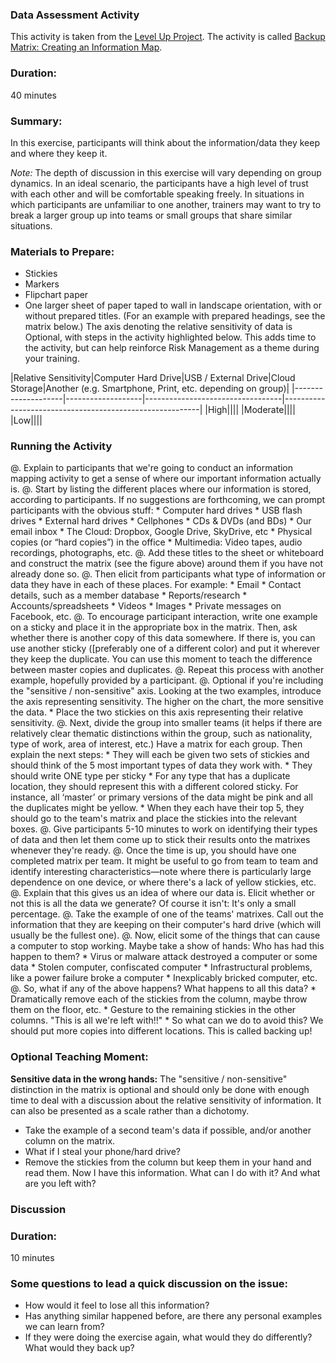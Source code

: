 ### Data Assessment Activity

This activity is taken from the [Level Up Project](https://level-up.cc). The activity is called [Backup Matrix: Creating an Information Map](https://www.level-up.cc/leading-trainings/training-curriculum/activity/backup-matrix). 

### Duration:

40 minutes

### Summary:

In this exercise, participants will think about the information/data they keep and where they keep it.

*Note:* The depth of discussion in this exercise will vary depending on group dynamics. In an ideal scenario, the participants have a high level of trust with each other and will be comfortable speaking freely. In situations in which participants are unfamiliar to one another, trainers may want to try to break a larger group up into teams or small groups that share similar situations.

### Materials to Prepare:

  * Stickies
  * Markers
  * Flipchart paper
  * One larger sheet of paper taped to wall in landscape orientation, with or without prepared titles. (For an example with prepared headings, see the matrix below.) The axis denoting the relative sensitivity of data is Optional, with steps in the activity highlighted below. This adds time to the activity, but can help reinforce Risk Management as a theme during your training.



|Relative Sensitivity|Computer Hard Drive|USB / External Drive|Cloud Storage|Another (e.g. Smartphone, Print, etc. depending on group)|
|--------------------|-------------------|----------------------------------|---------------------------------------------------------|
|High||||
|Moderate||||
|Low||||

### Running the Activity

  @. Explain to participants that we're going to conduct an information mapping activity to get a sense of where our important information actually is.
  @. Start by listing the different places where our information is stored, according to participants. If no suggestions are forthcoming, we can prompt participants with the obvious stuff:
    * Computer hard drives
    * USB flash drives
    * External hard drives
    * Cellphones
    * CDs & DVDs (and BDs)
    * Our email inbox
    * The Cloud: Dropbox, Google Drive, SkyDrive, etc
    * Physical copies (or “hard copies”) in the office
    * Multimedia: Video tapes, audio recordings, photographs, etc.
  @. Add these titles to the sheet or whiteboard and construct the matrix (see the figure above) around them if you have not already done so.
  @. Then elicit from participants what type of information or data they have in each of these places. For example:
    * Email
    * Contact details, such as a member database
    * Reports/research
    * Accounts/spreadsheets
    * Videos
    * Images
    * Private messages on Facebook, etc.
  @. To encourage participant interaction, write one example on a sticky and place it in the appropriate box in the matrix. Then, ask whether there is another copy of this data somewhere. If there is, you can use another sticky ([preferably one of a different color) and put it wherever they keep the duplicate. You can use this moment to teach the difference between master copies and duplicates.
  @. Repeat this process with another example, hopefully provided by a participant.
  @. Optional if you're including the "sensitive / non-sensitive" axis. Looking at the two examples, introduce the axis representing sensitivity. The higher on the chart, the more sensitive the data.
    * Place the two stickies on this axis representing their relative sensitivity.
  @. Next, divide the group into smaller teams (it helps if there are relatively clear thematic distinctions within the group, such as nationality, type of work, area of interest, etc.) Have a matrix for each group. Then explain the next steps:
    * They will each be given two sets of stickies and should think of the 5 most important types of data they work with.
    * They should write ONE type per sticky
    * For any type that has a duplicate location, they should represent this with a different colored sticky. For instance, all ‘master’ or primary versions of the data might be pink and all the duplicates might be yellow.
    * When they each have their top 5, they should go to the team's matrix and place the stickies into the relevant boxes.
  @. Give participants 5-10 minutes to work on identifying their types of data and then let them come up to stick their results onto the matrixes whenever they're ready.
  @. Once the time is up, you should have one completed matrix per team. It might be useful to go from team to team and identify interesting characteristics—note where there is particularly large dependence on one device, or where there's a lack of yellow stickies, etc.
  @. Explain that this gives us an idea of where our data is. Elicit whether or not this is all the data we generate? Of course it isn't: It's only a small percentage.
  @. Take the example of one of the teams' matrixes. Call out the information that they are keeping on their computer's hard drive (which will usually be the fullest one).
  @. Now, elicit some of the things that can cause a computer to stop working. Maybe take a show of hands: Who has had this happen to them?
    * Virus or malware attack destroyed a computer or some data
    * Stolen computer, confiscated computer
    * Infrastructural problems, like a power failure broke a computer
    * Inexplicably bricked computer, etc.
  @. So, what if any of the above happens? What happens to all this data?
    * Dramatically remove each of the stickies from the column, maybe throw them on the floor, etc.
    * Gesture to the remaining stickies in the other columns. "This is all we're left with!!"
    * So what can we do to avoid this? We should put more copies into different locations. This is called backing up!


### Optional Teaching Moment:

**Sensitive data in the wrong hands:** The "sensitive / non-sensitive" distinction in the matrix is optional and should only be done with enough time to deal with a discussion about the relative sensitivity of information. It can also be presented as a scale rather than a dichotomy.
  * Take the example of a second team's data if possible, and/or another column on the matrix.
  * What if I steal your phone/hard drive?
  * Remove the stickies from the column but keep them in your hand and read them. Now I have this information. What can I do with it? And what are you left with?


### Discussion

### Duration:

10 minutes

### Some questions to lead a quick discussion on the issue:

  * How would it feel to lose all this information?
  * Has anything similar happened before, are there any personal examples we can learn from?
  * If they were doing the exercise again, what would they do differently? What would they back up?

